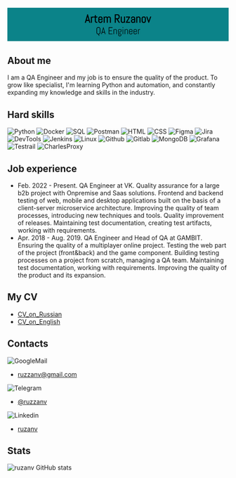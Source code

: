 ![Header](https://github.com/ruzanv/ruzanv/blob/master/assets/logotypeGIT3.png)

## About me
I am a QA Engineer and my job is to ensure the quality of the
product. To grow like specialist, I'm learning Python and automation, and constantly expanding my knowledge and skills in the industry.

## Hard skills
![Python](https://img.shields.io/badge/-Python-090909?style=for-the-badge&logo=python)
![Docker](https://img.shields.io/badge/-Docker-090909?style=for-the-badge&logo=docker)
![SQL](https://img.shields.io/badge/-SQL-090909?style=for-the-badge&logo=postgresql)
![Postman](https://img.shields.io/badge/-Postman-090909?style=for-the-badge&logo=postman)
![HTML](https://img.shields.io/badge/-HTML-090909?style=for-the-badge&logo=html5)
![CSS](https://img.shields.io/badge/-CSS-090909?style=for-the-badge&logo=css3)
![Figma](https://img.shields.io/badge/-Figma-090909?style=for-the-badge&logo=figma)
![Jira](https://img.shields.io/badge/-Jira-090909?style=for-the-badge&logo=jira)
![DevTools](https://img.shields.io/badge/-DevTools-090909?style=for-the-badge&logo=googlechrome)
![Jenkins](https://img.shields.io/badge/-Jenkins-090909?style=for-the-badge&logo=jenkins)
![Linux](https://img.shields.io/badge/-Linux-090909?style=for-the-badge&logo=linux)
![Github](https://img.shields.io/badge/-GitHub-090909?style=for-the-badge&logo=github)
![Gitlab](https://img.shields.io/badge/-Gitlab-090909?style=for-the-badge&logo=gitlab)
![MongoDB](https://img.shields.io/badge/-MongoDB-090909?style=for-the-badge&logo=mongodb)
![Grafana](https://img.shields.io/badge/-Grafana-090909?style=for-the-badge&logo=grafana)
![Testrail](https://img.shields.io/badge/-TestRail-090909?style=for-the-badge&logo=testrail)
![CharlesProxy](https://img.shields.io/badge/-CharlesProxy-090909?style=for-the-badge&logo=charlesproxy)

## Job experience
- Feb. 2022 - Present.
QA Engineer at VK. Quality assurance for a large b2b project with Onpremise and Saas solutions. Frontend and backend testing of web, mobile and desktop applications built on the basis of a client-server microservice architecture. Improving the quality of team processes, introducing new techniques and tools. Quality improvement of releases. Maintaining test documentation, creating test artifacts, working with requirements. 
- Apr. 2018 - Aug. 2019. QA Engineer and Head of QA at GAMBIT. Ensuring the quality of a multiplayer online project. Testing the web part of the project (front&back) and the game component. Building testing processes on a project from scratch, managing a QA team. Maintaining test documentation, working with requirements. Improving the quality of the product and its expansion.
## My CV
- [CV_on_Russian](https://drive.google.com/file/d/11-8TOo8rhJCBKlfzlPryY6PMITXqDr22/view?usp=share_link)
- [CV_on_English](https://drive.google.com/file/d/1WQHY5gksIof3ddv2WvtvVYlXydcdX3ZV/view?usp=share_link)

## Contacts

![GoogleMail](https://img.shields.io/badge/-GMail-090909?style=for-the-badge&logo=gmail)
- ruzzanv@gmail.com 

![Telegram](https://img.shields.io/badge/-Telegram-090909?style=for-the-badge&logo=telegram)
- [@ruzzanv](https://t.me/ruzzanv)

![Linkedin](https://img.shields.io/badge/-Linkedin-090909?style=for-the-badge&logo=linkedin)
- [ruzanv](https://www.linkedin.com/in/ruzanv/)

## Stats
![ruzanv GitHub stats](https://github-readme-stats.vercel.app/api?username=ruzanv&show_icons=true&count_private=true&theme=merko)
